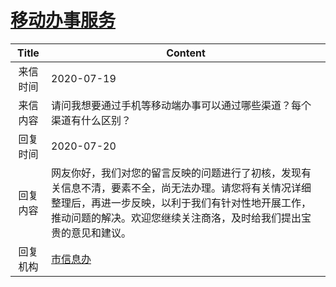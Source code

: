 # <a href="http://www.shangluo.gov.cn/zmhd/ldxxxx.jsp?urltype=leadermail.LeaderMailContentUrl&wbtreeid=1112&leadermailid=6208">移动办事服务</a>
|Title|Content|
|:---:|---|
|来信时间|2020-07-19|
|来信内容|请问我想要通过手机等移动端办事可以通过哪些渠道？每个渠道有什么区别？|
|回复时间|2020-07-20|
|回复内容|网友你好，我们对您的留言反映的问题进行了初核，发现有关信息不清，要素不全，尚无法办理。请您将有关情况详细整理后，再进一步反映，以利于我们有针对性地开展工作，推动问题的解决。欢迎您继续关注商洛，及时给我们提出宝贵的意见和建议。|
|回复机构|<a href="../../categories/agencies/市信息办.md">市信息办</a>|
